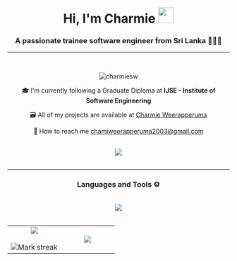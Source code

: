 <h1 align="center">Hi, I'm Charmie <img src="https://media.giphy.com/media/hvRJCLFzcasrR4ia7z/giphy.gif" width="35"></h1>
<h3 align="center">A passionate trainee software engineer from Sri Lanka 👩🏻‍💻</h3>

---

<br>

<p align="center"> <img src="https://komarev.com/ghpvc/?username=charmiesw&label=Profile%20views&color=0e75b6&style=flat" alt="charmiesw" /> </p>

<p align="center">🎓 I'm currently following a Graduate Diploma at <b>IJSE - Institute of Software Engineering</b></p>

<p align="center">🗃️ All of my projects are available at <a href="https://fantastic-unicorn-e98fcb.netlify.app">Charmie Weerapperuma</a></p>

<p align="center">📧 How to reach me <a href="chamiweerapperuma2003@gmail.com">chamiweerapperuma2003@gmail.com</a></p>

<br>

<div align="center"> 
  <a href="https://linkedin.com/in/https://www.linkedin.com/in/charmie-weerapperuma-8b09082ab/" target="_blank">
    <img src="https://img.shields.io/badge/LinkedIn-0077B5?style=for-the-badge&logo=linkedin&logoColor=white" target="_blank" />
  </a>
</div>

<br>

---

<h3 align="center">Languages and Tools ⚙ </h3>

<br>

<div align="center">
    <img src="https://skillicons.dev/icons?i=java,python,html,javascript,typescript,react,bootstrap,nodejs,spring,express,css,tailwind,hibernate,github,git,mysql,prisma,maven,powershell,figma,idea,vscode,postman,docker,aws,firebase,discord,linux,windows,kubernetes&perline=15"/><br>
</div>

<br>

<!--- stats & Trophy (start) -->
<p align="center">
  <!--- stats (start) -->
<table align="center">
<tr border="none">
<td width="50%" align="center">
  
  <img  align="center"  src="https://github-readme-stats.vercel.app/api?username=charmiesw&theme=dark&show_icons=true&count_private=true" />
  <br></br>
  <img  title="🔥 Get streak stats for your profile at git.io/streak-stats" alt="Mark streak" src="https://github-readme-streak-stats.herokuapp.com/?user=charmiesw&theme=dark&hide_border=false" /> 
</td>

<td width="50%" align="center">

  <img  align="center"  src="https://github-readme-stats.anuraghazra1.vercel.app/api/top-langs/?username=charmiesw&theme=dark&hide_border=false&no-bg=true&no-frame=true&langs_count=10"/>
  
  </td>
</tr>
</table>
<!--- stats (end) -->


